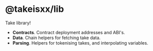 @takeisxx/lib
=============

Take library!

 * **Contracts**. Contract deployment addresses and ABI's.
 * **Data**. Chain helpers for fetching take data.
 * **Parsing**. Helpers for tokenising takes, and interpolating variables.

